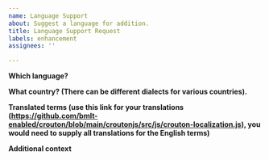 ```yaml
---
name: Language Support
about: Suggest a language for addition.
title: Language Support Request
labels: enhancement
assignees: ''

---
```


**Which language?**


**What country? (There can be different dialects for various countries).**


**Translated terms (use this link for your translations (https://github.com/bmlt-enabled/crouton/blob/main/croutonjs/src/js/crouton-localization.js), you would need to supply all translations for the English terms)**


**Additional context**

